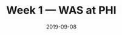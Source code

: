 ---
layout: game
title: Week 1 — WAS at PHI
season: 2019
game_id: 2019_01_WAS_PHI
week: 1
date: 2019-09-08
home_team: PHI
away_team: WAS
final_home: 32
final_away: 27
pbp_url: /assets/data/pbp/2019/2019_01_WAS_PHI.csv.gz
---